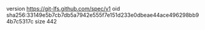 version https://git-lfs.github.com/spec/v1
oid sha256:33149e5b7cb7db5a7942e555f7e151d233e0dbeae44ace496298bb94b7c5317c
size 442
